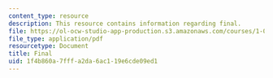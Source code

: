 ```yaml
---
content_type: resource
description: This resource contains information regarding final.
file: https://ol-ocw-studio-app-production.s3.amazonaws.com/courses/1-00-introduction-to-computers-and-engineering-problem-solving-spring-2012/1f4b860a7fffa2da6ac119e6cde09ed1_MIT1_00S12_Final_S10.pdf
file_type: application/pdf
resourcetype: Document
title: Final
uid: 1f4b860a-7fff-a2da-6ac1-19e6cde09ed1
---
```

